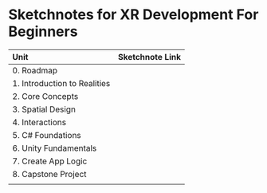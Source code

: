 # Sketchnotes for XR Development For Beginners

| Unit | Sketchnote Link |
|:---|:---|
|0. Roadmap | |
|1. Introduction to Realities |
|2. Core Concepts | |
|3. Spatial Design| |
|4. Interactions| |
|5. C# Foundations | |
|6. Unity Fundamentals | |
|7. Create App Logic| |
|8. Capstone Project | |
||